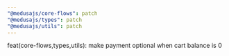 ```yaml
---
"@medusajs/core-flows": patch
"@medusajs/types": patch
"@medusajs/utils": patch
---
```


feat(core-flows,types,utils): make payment optional when cart balance is 0
